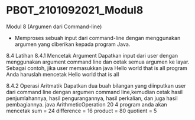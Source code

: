 # PBOT_2101092021_Modul8
Modul 8 (Argumen dari Command-line)
- Memproses sebuah input dari command-line dengan menggunakan argumen yang diberikan kepada program Java. 

8.4 Latihan 
8.4.1 Mencetak Argument 
Dapatkan input dari user dengan menggunakan argument command line dan cetak 
semua argumen ke layar. Sebagai contoh, jika user memasukkan 
java Hello world that is all 
program Anda haruslah mencetak 
Hello 
world 
that 
is 
all 

8.4.2 Operasi Aritmatik 
Dapatkan dua buah bilangan yang diinputkan user dari command line dengan argumen 
command line,kemudian cetak hasil penjumlahannya, hasil pengurangannya, hasil 
perkalian, dan juga hasil pembagiannya. 
java ArithmeticOperation 20 4 
program anda akan mencetak 
sum = 24 
difference = 16 
product = 80 
quotient = 5 
